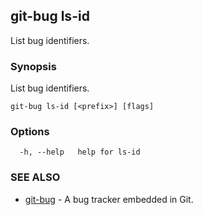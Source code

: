 ## git-bug ls-id

List bug identifiers.

### Synopsis

List bug identifiers.

```
git-bug ls-id [<prefix>] [flags]
```

### Options

```
  -h, --help   help for ls-id
```

### SEE ALSO

* [git-bug](git-bug.md)	 - A bug tracker embedded in Git.


